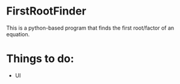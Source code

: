 # FirstRootFinder
This is a python-based program that finds the first root/factor of an equation. 

# Things to do:
- UI
